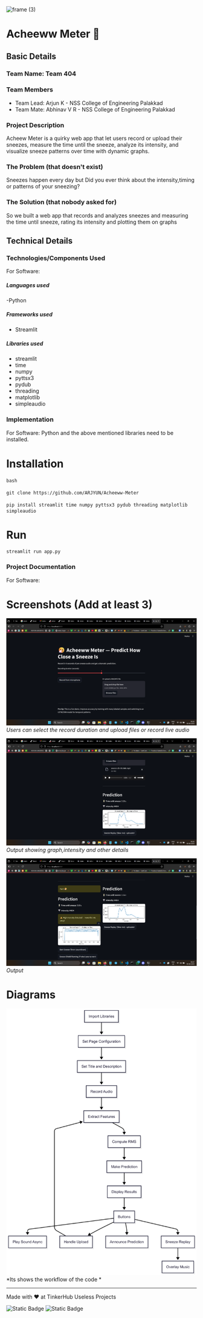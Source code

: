<img width="3188" height="1202" alt="frame (3)" src="https://github.com/user-attachments/assets/517ad8e9-ad22-457d-9538-a9e62d137cd7" />


# Acheeww Meter 🎯


## Basic Details
### Team Name: Team 404


### Team Members
- Team Lead: Arjun K - NSS College of Engineering Palakkad
- Team Mate: Abhinav V R - NSS College of Engineering Palakkad


### Project Description
Acheew Meter is a quirky web app that let users record or upload their sneezes, measure the time until the sneeze, analyze its intensity, and visualize sneeze patterns over time with dynamic graphs.

### The Problem (that doesn't exist)
Sneezes happen every day but Did you ever think about the intensity,timing or patterns of your sneezing?

### The Solution (that nobody asked for)
So we built a web app that records and analyzes sneezes and measuring the time until sneeze, rating its intensity and plotting them on graphs

## Technical Details
### Technologies/Components Used
For Software:
##### Languages used
-Python
##### Frameworks used
- Streamlit
##### Libraries used
- streamlit
- time
- numpy
- pyttsx3
- pydub
- threading
- matplotlib
- simpleaudio

### Implementation
For Software: Python and the above mentioned libraries need to be installed.

# Installation

```
bash

git clone https://github.com/ARJYUN/Acheeww-Meter

pip install streamlit time numpy pyttsx3 pydub threading matplotlib simpleaudio

```

# Run
```
streamlit run app.py

```

### Project Documentation
For Software:

# Screenshots (Add at least 3)
![Screenshot1](https://github.com/ARJYUN/Acheeww-Meter/blob/main/demo_data/Screenshot%202025-08-09%20062618.png)
*Users can select the record duration and upload files or record live audio*

![Screenshot2](https://github.com/ARJYUN/Acheeww-Meter/blob/main/demo_data/Screenshot%202025-08-09%20062650.png)
*Output showing graph,intensity and other details*

![Screenshot3](https://github.com/ARJYUN/Acheeww-Meter/blob/main/demo_data/Screenshot%202025-08-09%20062712.png)
*Output*

# Diagrams
![Workflow](https://github.com/ARJYUN/Acheeww-Meter/blob/main/demo_data/Untitled%20diagram%20_%20Mermaid%20Chart-2025-08-09-010201.png)
*Its shows the workflow of the code *

---
Made with ❤️ at TinkerHub Useless Projects 

![Static Badge](https://img.shields.io/badge/TinkerHub-24?color=%23000000&link=https%3A%2F%2Fwww.tinkerhub.org%2F)
![Static Badge](https://img.shields.io/badge/UselessProjects--25-25?link=https%3A%2F%2Fwww.tinkerhub.org%2Fevents%2FQ2Q1TQKX6Q%2FUseless%2520Projects)
